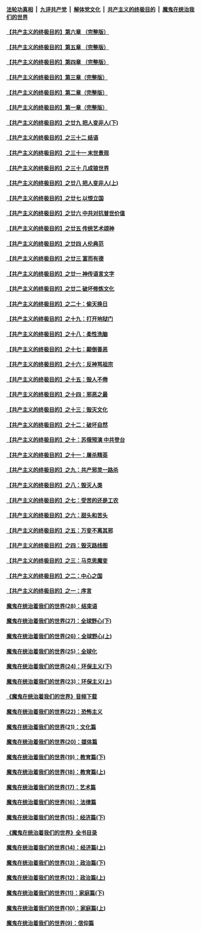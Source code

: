 

####  [法轮功真相](../../../../basic/blob/master/README.md?t=04230031) &nbsp;|&nbsp; [九评共产党](../../../../9ping.md/blob/master/README.md?t=04230031) &nbsp;|&nbsp; [解体党文化](../../../../jtdwh.md/blob/master/README.md?t=04230031)  &nbsp;|&nbsp; [共产主义的终极目的](../../../../gczydzjmd.md/blob/master/README.md?t=04230031) &nbsp;|&nbsp; [魔鬼在统治我们的世界](../../../../mgztzwmdsj.md/blob/master/README.md?t=04230031) 

#### [【共产主义的终极目的】第六章 （完整版）](../pages/nsc422/n11428913.md?t=04230031) 

#### [【共产主义的终极目的】第五章 （完整版）](../pages/nsc422/n11428912.md?t=04230031) 

#### [【共产主义的终极目的】第四章 （完整版）](../pages/nsc422/n11428907.md?t=04230031) 

#### [【共产主义的终极目的】第三章（完整版）](../pages/nsc422/n11428848.md?t=04230031) 

#### [【共产主义的终极目的】第二章（完整版）](../pages/nsc422/n11428831.md?t=04230031) 

#### [【共产主义的终极目的】第一章（完整版）](../pages/nsc422/n11417651.md?t=04230031) 

#### [【共产主义的终极目的】之廿九 把人变非人(下)](../pages/nsc422/n11344140.md?t=04230031) 

#### [【共产主义的终极目的】之三十二 结语](../pages/nsc422/n11360535.md?t=04230031) 

#### [【共产主义的终极目的】之三十一 末世景观](../pages/nsc422/n11351129.md?t=04230031) 

#### [【共产主义的终极目的】之三十 几成狼世界](../pages/nsc422/n11348280.md?t=04230031) 

#### [【共产主义的终极目的】之廿八 把人变非人(上)](../pages/nsc422/n11340492.md?t=04230031) 

#### [【共产主义的终极目的】之廿七 以恨立国](../pages/nsc422/n11336944.md?t=04230031) 

#### [【共产主义的终极目的】之廿六 中共对抗普世价值](../pages/nsc422/n11324785.md?t=04230031) 

#### [【共产主义的终极目的】之廿五 传统艺术颂神](../pages/nsc422/n11296396.md?t=04230031) 

#### [【共产主义的终极目的】之廿四 人伦典范](../pages/nsc422/n11296397.md?t=04230031) 

#### [【共产主义的终极目的】之廿三 富而有德](../pages/nsc422/n11283598.md?t=04230031) 

#### [【共产主义的终极目的】之廿一 神传语言文字](../pages/nsc422/n11263265.md?t=04230031) 

#### [【共产主义的终极目的】之廿二 破坏修炼文化](../pages/nsc422/n11245728.md?t=04230031) 

#### [【共产主义的终极目的】之二十：偷天换日](../pages/nsc422/n11238846.md?t=04230031) 

#### [【共产主义的终极目的】之十九：打开地狱门](../pages/nsc422/n11206376.md?t=04230031) 

#### [【共产主义的终极目的】之十八：柔性洗脑](../pages/nsc422/n11199994.md?t=04230031) 

#### [【共产主义的终极目的】之十七：颠倒善恶](../pages/nsc422/n11179782.md?t=04230031) 

#### [【共产主义的终极目的】之十六：反神骂祖宗](../pages/nsc422/n11166798.md?t=04230031) 

#### [【共产主义的终极目的】之十五：毁人不倦](../pages/nsc422/n11166792.md?t=04230031) 

#### [【共产主义的终极目的】之十四：邪恶之最](../pages/nsc422/n11150249.md?t=04230031) 

#### [【共产主义的终极目的】之十三：毁灭文化](../pages/nsc422/n11135227.md?t=04230031) 

#### [【共产主义的终极目的】之十二：破坏自然](../pages/nsc422/n11135214.md?t=04230031) 

#### [【共产主义的终极目的】之十：苏俄预演 中共登台](../pages/nsc422/n11118424.md?t=04230031) 

#### [【共产主义的终极目的】之十一：屠杀精英](../pages/nsc422/n11118442.md?t=04230031) 

#### [【共产主义的终极目的】之九：共产邪灵一路杀](../pages/nsc422/n11114139.md?t=04230031) 

#### [【共产主义的终极目的】之八：毁灭人类](../pages/nsc422/n11108503.md?t=04230031) 

#### [【共产主义的终极目的】之七：受苦的还是工农](../pages/nsc422/n11101809.md?t=04230031) 

#### [【共产主义的终极目的】之六：甜头和苦头](../pages/nsc422/n11096971.md?t=04230031) 

#### [【共产主义的终极目的】之五：万变不离其邪](../pages/nsc422/n11091285.md?t=04230031) 

#### [【共产主义的终极目的】之四：毁灭路线图](../pages/nsc422/n11086284.md?t=04230031) 

#### [【共产主义的终极目的】之三：马克思魔变](../pages/nsc422/n11061941.md?t=04230031) 

#### [【共产主义的终极目的】之二：中心之国](../pages/nsc422/n11047728.md?t=04230031) 

#### [【共产主义的终极目的】之一：序言](../pages/nsc422/n11086077.md?t=04230031) 

#### [魔鬼在统治着我们的世界(28)：结束语](../pages/nsc422/n10936246.md?t=04230031) 

#### [魔鬼在统治着我们的世界(27)：全球野心(下)](../pages/nsc422/n10928319.md?t=04230031) 

#### [魔鬼在统治着我们的世界(26)：全球野心(上)](../pages/nsc422/n10900318.md?t=04230031) 

#### [魔鬼在统治着我们的世界(25)：全球化](../pages/nsc422/n10788205.md?t=04230031) 

#### [魔鬼在统治着我们的世界(24)：环保主义(下)](../pages/nsc422/n10695307.md?t=04230031) 

#### [魔鬼在统治着我们的世界(23)：环保主义(上)](../pages/nsc422/n10688613.md?t=04230031) 

#### [《魔鬼在统治着我们的世界》音频下载](../pages/nsc422/n10635553.md?t=04230031) 

#### [魔鬼在统治着我们的世界(22)：恐怖主义](../pages/nsc422/n10614727.md?t=04230031) 

#### [魔鬼在统治着我们的世界(21)：文化篇](../pages/nsc422/n10597706.md?t=04230031) 

#### [魔鬼在统治着我们的世界(20)：媒体篇](../pages/nsc422/n10586579.md?t=04230031) 

#### [魔鬼在统治着我们的世界(19)：教育篇(下)](../pages/nsc422/n10564808.md?t=04230031) 

#### [魔鬼在统治着我们的世界(18)：教育篇(上)](../pages/nsc422/n10526970.md?t=04230031) 

#### [魔鬼在统治着我们的世界(17)：艺术篇](../pages/nsc422/n10499093.md?t=04230031) 

#### [魔鬼在统治着我们的世界(16)：法律篇](../pages/nsc422/n10485969.md?t=04230031) 

#### [魔鬼在统治着我们的世界(15)：经济篇(下)](../pages/nsc422/n10469975.md?t=04230031) 

#### [《魔鬼在统治着我们的世界》全书目录](../pages/nsc422/n10464261.md?t=04230031) 

#### [魔鬼在统治着我们的世界(14)：经济篇(上)](../pages/nsc422/n10457370.md?t=04230031) 

#### [魔鬼在统治着我们的世界(13)：政治篇(下)](../pages/nsc422/n10448270.md?t=04230031) 

#### [魔鬼在统治着我们的世界(12)：政治篇(上)](../pages/nsc422/n10444576.md?t=04230031) 

#### [魔鬼在统治着我们的世界(11)：家庭篇(下)](../pages/nsc422/n10440961.md?t=04230031) 

#### [魔鬼在统治着我们的世界(10)：家庭篇(上)](../pages/nsc422/n10435448.md?t=04230031) 

#### [魔鬼在统治着我们的世界(9)：信仰篇](../pages/nsc422/n10432159.md?t=04230031) 

